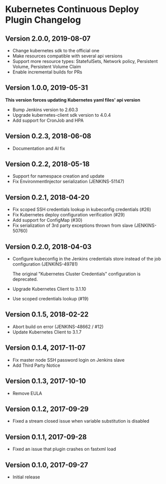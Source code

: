 # Kubernetes Continuous Deploy Plugin Changelog

## Version 2.0.0, 2019-08-07
* Change kubernetes sdk to the official one
* Make resources compatible with several api versions
* Support more resource types: StatefulSets, Network policy, Persistent Volume, Persistent Volume Claim
* Enable incremental builds for PRs

## Version 1.0.0, 2019-05-31
**This version forces updating Kubernetes yaml files' api version**
* Bump Jenkins version to 2.60.3
* Upgrade kubernetes-client sdk version to 4.0.4
* Add support for CronJob and HPA

## Version 0.2.3, 2018-06-08
* Documentation and AI fix

## Version 0.2.2, 2018-05-18
* Support for namespace creation and update
* Fix EnvironmentInjector serialization (JENKINS-51147)

## Version 0.2.1, 2018-04-20
* Fix scoped SSH credentials lookup in kubeconfig credentials (#26)
* Fix Kubernetes deploy configuration verification (#29)
* Add support for ConfigMap (#30)
* Fix serialization of 3rd party exceptions thrown from slave (JENKINS-50760)

## Version 0.2.0, 2018-04-03
* Configure kubeconfig in the Jenkins credentials store instead of the job configuration (JENKINS-49781)

   The original "Kubernetes Cluster Credentials" configuration is deprecated.
* Upgrade Kubernetes Client to 3.1.10
* Use scoped credentials lookup (#19)

## Version 0.1.5, 2018-02-22
* Abort build on error (JENKINS-48662 / #12)
* Update Kubernetes Client to 3.1.7

## Version 0.1.4, 2017-11-07
* Fix master node SSH password login on Jenkins slave
* Add Third Party Notice

## Version 0.1.3, 2017-10-10
* Remove EULA

## Version 0.1.2, 2017-09-29
* Fixed a stream closed issue when variable substitution is disabled

## Version 0.1.1, 2017-09-28
* Fixed an issue that plugin crashes on fastxml load

## Version 0.1.0, 2017-09-27
* Initial release
